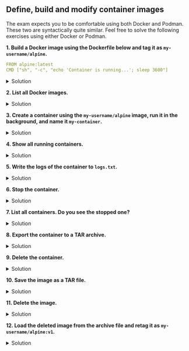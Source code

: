 ## Define, build and modify container images

The exam expects you to be comfortable using both Docker and Podman. These two are syntactically quite similar. Feel free to solve the following exercises using either Docker or Podman. <br>

**1. Build a Docker image using the Dockerfile below and tag it as <code>my-username/alpine</code>.**

```YAML
FROM alpine:latest 
CMD ["sh", "-c", "echo 'Container is running...'; sleep 3600"]
```

<details><summary>Solution</summary>
<p>

Create a Dockerfile that contains the code above, then run the following command:

```bash
docker build -t my-username/alpine .
```

</p>
</details>

**2. List all Docker images.**

<details><summary>Solution</summary>
<p>

```bash
docker image list
```

</p>
</details>

**3. Create a container using the <code>my-username/alpine</code> image, run it in the background, and name it <code>my-container</code>.**

<details><summary>Solution</summary>
<p>

```bash
docker run -d --name=my-container my-username/alpine:latest
```

</p>
</details>

**4. Show all running containers.**

<details><summary>Solution</summary>
<p>

```bash
docker ps
```

</p>
</details>

**5. Write the logs of the container to <code>logs.txt</code>.**

<details><summary>Solution</summary>
<p>

```bash
docker logs my-container > logs.txt
```

</p>
</details>

**6. Stop the container.**

<details><summary>Solution</summary>
<p>

```bash
docker stop my-container
```

</p>
</details>


**7. List all containers. Do you see the stopped one?**

<details><summary>Solution</summary>
<p>

```bash
docker ps -a
```

</p>
</details>


**8. Export the container to a TAR archive.**

<details><summary>Solution</summary>
<p>

```bash
docker export my-container > my-container.tar
```

</p>
</details>


**9. Delete the container.**

<details><summary>Solution</summary>
<p>

```bash
docker rm my-container
```

</p>
</details>


**10. Save the image as a TAR file.**

<details><summary>Solution</summary>
<p>

```bash
docker save my-username/alpine:latest > my-image.tar
```

</p>
</details>


**11. Delete the image.**

<details><summary>Solution</summary>
<p>

```bash
docker image rm my-username/alpine:latest
```

</p>
</details>


**12. Load the deleted image from the archive file and retag it as <code>my-username/alpine:v1</code>.**

<details><summary>Solution</summary>
<p>

```bash
docker load < my-image.tar
docker tag my-username/alpine:latest my-username/alpine:v1
docker image list
```

</p>
</details>
